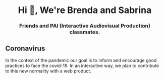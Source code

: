 <h1 align="center">Hi 👋, We're Brenda and Sabrina</h1>
<h3 align="center">Friends and PAI (Interactive Audiovisual Production) classmates.</h3>


<h2 align="left">Coronavirus</h2>
<p align="left"> In the context of the pandemic our goal is to inform and encourage good practices to face the covid-19. In an interactive way, we plan to contribute to this new normality with a web product.</p>

